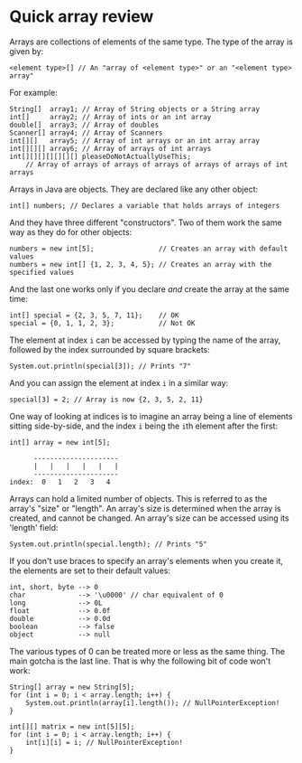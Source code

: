 # Quick array review

Arrays are collections of elements of the same type. The type of the array is
given by:

    <element type>[] // An "array of <element type>" or an "<element type> array"

For example:

    String[]  array1; // Array of String objects or a String array
    int[]     array2; // Array of ints or an int array
    double[]  array3; // Array of doubles
    Scanner[] array4; // Array of Scanners
    int[][]   array5; // Array of int arrays or an int array array
    int[][][] array6; // Array of arrays of int arrays
    int[][][][][][][] pleaseDoNotActuallyUseThis;
        // Array of arrays of arrays of arrays of arrays of arrays of int arrays

Arrays in Java are objects. They are declared like any other object:

    int[] numbers; // Declares a variable that holds arrays of integers

And they have three different "constructors". Two of them work the same way as
they do for other objects:

    numbers = new int[5];                // Creates an array with default values
    numbers = new int[] {1, 2, 3, 4, 5}; // Creates an array with the specified values

And the last one works only if you declare *and* create the array at the same
time:

    int[] special = {2, 3, 5, 7, 11};    // OK
    special = {0, 1, 1, 2, 3};           // Not OK

The element at index `i` can be accessed by typing the name of the array,
followed by the index surrounded by square brackets:

    System.out.println(special[3]); // Prints "7"

And you can assign the element at index `i` in a similar way:

    special[3] = 2; // Array is now {2, 3, 5, 2, 11}

One way of looking at indices is to imagine an array being a line of elements
sitting side-by-side, and the index `i` being the `i`th element after the first:

    int[] array = new int[5];

          ---------------------
          |   |   |   |   |   |
          ---------------------
    index:  0   1   2   3   4

Arrays can hold a limited number of objects. This is referred to as the array's
"size" or "length". An array's size is determined when the array is created,
and cannot be changed. An array's size can be accessed using its 'length' field:

    System.out.println(special.length); // Prints "5"

If you don't use braces to specify an array's elements when you create it, the
elements are set to their default values:

    int, short, byte --> 0
    char             --> '\u0000' // char equivalent of 0
    long             --> 0L
    float            --> 0.0f
    double           --> 0.0d
    boolean          --> false
    object           --> null

The various types of 0 can be treated more or less as the same thing. The main
gotcha is the last line. That is why the following bit of code won't work:

    String[] array = new String[5];
    for (int i = 0; i < array.length; i++) {
        System.out.println(array[i].length()); // NullPointerException!
    }

    int[][] matrix = new int[5][5];
    for (int i = 0; i < array.length; i++) {
        int[i][i] = i; // NullPointerException!
    }
